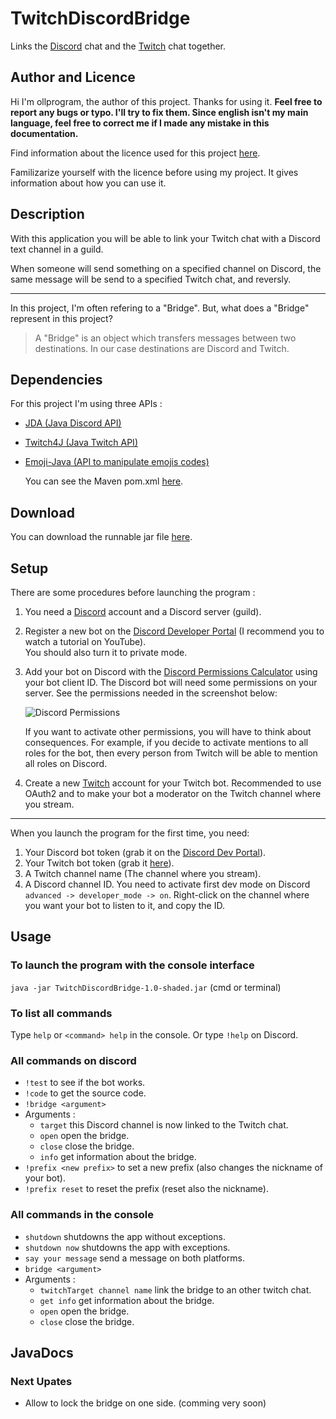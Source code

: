 # TwitchDiscordBridge

Links the [Discord](https://discord.com) chat and the [Twitch](https://www.twitch.tv) chat together.

## Author and Licence

Hi I'm ollprogram, the author of this project. Thanks for using it. **Feel free to report any bugs or typo. I'll try to fix them. Since english isn't my main language, feel free to correct me if I made any mistake in this documentation.**

Find information about the licence used for this project [here](https://github.com/ollprogram/TwitchDiscordBridge/blob/main/LICENSE).

Familizarize yourself with the licence before using my project. It gives information about how you can use it.

## Description

With this application you will be able to link your Twitch chat with a Discord text channel in a guild.

When someone will send something on a specified channel on Discord, the same message will be send to a specified Twitch chat, and reversly.

---

In this project, I'm often refering to a "Bridge". But, what does a "Bridge" represent in this project?

> A "Bridge" is an object which transfers messages between two destinations. In our case destinations are Discord and Twitch.

## Dependencies

For this project I'm using three APIs :

- [JDA (Java Discord API)](https://github.com/DV8FromTheWorld/JDA)
- [Twitch4J (Java Twitch API)](https://github.com/twitch4j/twitch4j)
- [Emoji-Java (API to manipulate emojis codes)](https://github.com/vdurmont/emoji-java)

  You can see the Maven pom.xml [here](https://github.com/ollprogram/TwitchDiscordBridge/blob/main/pom.xml).

## Download

You can download the runnable jar file [here](https://github.com/ollprogram/TwitchDiscordBridge/releases).

## Setup

There are some procedures before launching the program :

1. You need a [Discord](https://discord.com) account and a Discord server (guild).
2. Register a new bot on the [Discord Developer Portal](https://discord.com/developers/docs/intro) (I recommend you to watch a tutorial on YouTube).  
   You should also turn it to private mode.
3. Add your bot on Discord with the [Discord Permissions Calculator](https://discordapi.com/permissions.html) using your bot client ID. The Discord bot will need some permissions on your server. See the permissions needed in the screenshot below:

   ![Discord Permissions](https://user-images.githubusercontent.com/39884051/148686617-3ca8d816-2a52-4724-a2d9-98dd1c962cb9.png)

   If you want to activate other permissions, you will have to think about consequences. For example, if you decide to activate mentions to all roles for the bot, then every person from Twitch will be able to mention all roles on Discord.

4. Create a new [Twitch](https://www.twitch.tv) account for your Twitch bot. Recommended to use OAuth2 and to make your bot a moderator on the Twitch channel where you stream.

---

When you launch the program for the first time, you need:

1. Your Discord bot token (grab it on the [Discord Dev Portal](https://discord.com/developers/docs/intro)).
2. Your Twitch bot token (grab it [here](https://twitchtokengenerator.com)).
3. A Twitch channel name (The channel where you stream).
4. A Discord channel ID. You need to activate first dev mode on Discord `advanced -> developer_mode -> on`. Right-click on the channel where you want your bot to listen to it, and copy the ID.

## Usage

### To launch the program with the console interface

`java -jar TwitchDiscordBridge-1.0-shaded.jar` (cmd or terminal)

### To list all commands

Type `help` or `<command> help` in the console. Or type `!help` on Discord.

### All commands on discord

- `!test` to see if the bot works.
- `!code` to get the source code.
- `!bridge <argument>`
- Arguments :
  - `target` this Discord channel is now linked to the Twitch chat.</li>
  - `open` open the bridge.
  - `close` close the bridge.
  - `info` get information about the bridge.
- `!prefix <new prefix>` to set a new prefix (also changes the nickname of your bot).
- `!prefix reset` to reset the prefix (reset also the nickname).

### All commands in the console

- `shutdown` shutdowns the app without exceptions.
- `shutdown now` shutdowns the app with exceptions.
- `say your message` send a message on both platforms.
- `bridge <argument>`
- Arguments :
  - `twitchTarget channel name` link the bridge to an other twitch chat.
  - `get info` get information about the bridge.
  - `open` open the bridge.
  - `close` close the bridge.

## JavaDocs

### Next Upates

- Allow to lock the bridge on one side. (comming very soon)
